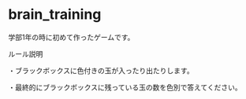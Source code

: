 # brain_training

学部1年の時に初めて作ったゲームです。

ルール説明

・ブラックボックスに色付きの玉が入ったり出たりします。

・最終的にブラックボックスに残っている玉の数を色別で答えてください。
